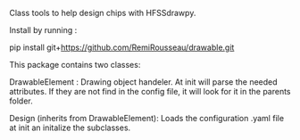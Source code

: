 Class tools to help design chips with HFSSdrawpy.

Install by running :

pip install git+https://github.com/RemiRousseau/drawable.git

This package contains two classes:

DrawableElement : Drawing object handeler. At init will parse the needed attributes. 
If they are not find in the config file, it will look for it in the parents folder.

Design (inherits from DrawableElement): Loads the configuration .yaml file at init an initalize the subclasses. 